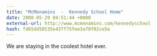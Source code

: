 ```yaml
---
title: "McMenamins  -  Kennedy School Home"
date: 2008-05-29 04:51:44 +0000
external-url: http://www.mcmenamins.com/kennedyschool
hash: fd65dd58535e437f75fee3a70f02ce5e
---
```


We are staying in the coolest hotel ever. 
